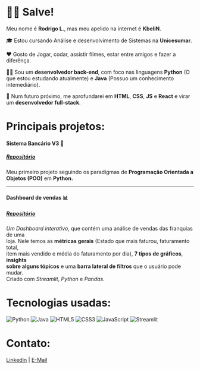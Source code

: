 # 👋😀 Salve!

Meu nome é **Rodrigo L.**, mas meu apelido na internet é **KbeliN**.

🎓 Estou cursando Análise e desenvolvimento de Sistemas na **Unicesumar**. 

❤️ Gosto de Jogar, codar, assistir filmes, estar entre amigos e fazer a diferênça.

🙋‍♂️ Sou um **desenvolvedor back-end**, com foco nas linguagens **Python** (O que estou estudando atualmente) e **Java** (Possuo um conhecimento intemediário).

📅 Num futuro próximo, me aprofundarei em **HTML**, **CSS**, **JS** e **React** e virar um **desenvolvedor full-stack**.

# Principais projetos:

#### Sistema Bancário V3 🏦
##### [Repositório](https://github.com/KbeloN/Sistema-bancarioV3)
Meu primeiro projeto seguindo os paradigmas de **Programação Orientada a <br>
Objetos (POO)** em **Python.**

---

#### Dashboard de vendas 📊
##### [Repositório](https://github.com/KbeloN/Dashboard-Vendas-Hashtag)
*Um Dashboard interativo*, que contém uma análise de vendas das franquias de uma <br> 
loja. Nele temos as **métricas gerais** (Estado que mais faturou, faturamento total, <br>
item mais vendido e média do faturamento por dia), **7 tipos de gráficos**, **insights <br>
sobre alguns tópicos** e uma **barra lateral de filtros** que o usuário pode mudar. <br>
Criado com *Streamlit*, *Python* e *Pandas*.

# Tecnologias usadas:
![Python](https://img.shields.io/badge/python-3670A0?style=for-the-badge&logo=python&logoColor=ffdd54) ![Java](https://img.shields.io/badge/java-%23ED8B00.svg?style=for-the-badge&logo=openjdk&logoColor=white) ![HTML5](https://img.shields.io/badge/html5-%23E34F26.svg?style=for-the-badge&logo=html5&logoColor=white) ![CSS3](https://img.shields.io/badge/css3-%231572B6.svg?style=for-the-badge&logo=css3&logoColor=white) ![JavaScript](https://img.shields.io/badge/javascript-%23323330.svg?style=for-the-badge&logo=javascript&logoColor=%23F7DF1E) ![Streamlit](https://img.shields.io/badge/Streamlit-%23FE4B4B.svg?style=for-the-badge&logo=streamlit&logoColor=white)

# Contato: 
[Linkedin](https://www.linkedin.com/in/rodrigolourei/) | [E-Mail](mailto:rodrigol.210405@gmail.com)
<!--
**KbeloN/KbeloN** is a ✨ _special_ ✨ repository because its `README.md` (this file) appears on your GitHub profile.

Here are some ideas to get you started:

- 🔭 I’m currently working on ...
- 🌱 I’m currently learning ...
- 👯 I’m looking to collaborate on ...
- 🤔 I’m looking for help with ...
- 💬 Ask me about ...
- 📫 How to reach me: ...
- 😄 Pronouns: ...
- ⚡ Fun fact: ...
-->
